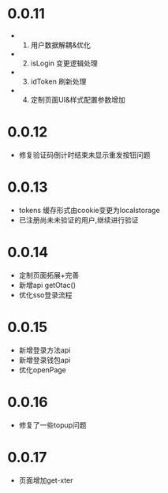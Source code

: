 
# 0.0.11
- 1. 用户数据解耦&优化 
- 2. isLogin 变更逻辑处理 
- 3. idToken 刷新处理 
- 4. 定制页面UI&样式配置参数增加 

# 0.0.12
- 修复验证码倒计时结束未显示重发按钮问题 

# 0.0.13
- tokens 缓存形式由cookie变更为localstorage 
- 已注册尚未未验证的用户,继续进行验证 

# 0.0.14
- 定制页面拓展+完善 
- 新增api getOtac() 
- 优化sso登录流程 

# 0.0.15
- 新增登录方法api 
- 新增登录钱包api 
- 优化openPage 

# 0.0.16
- 修复了一些topup问题 

# 0.0.17
- 页面增加get-xter 
